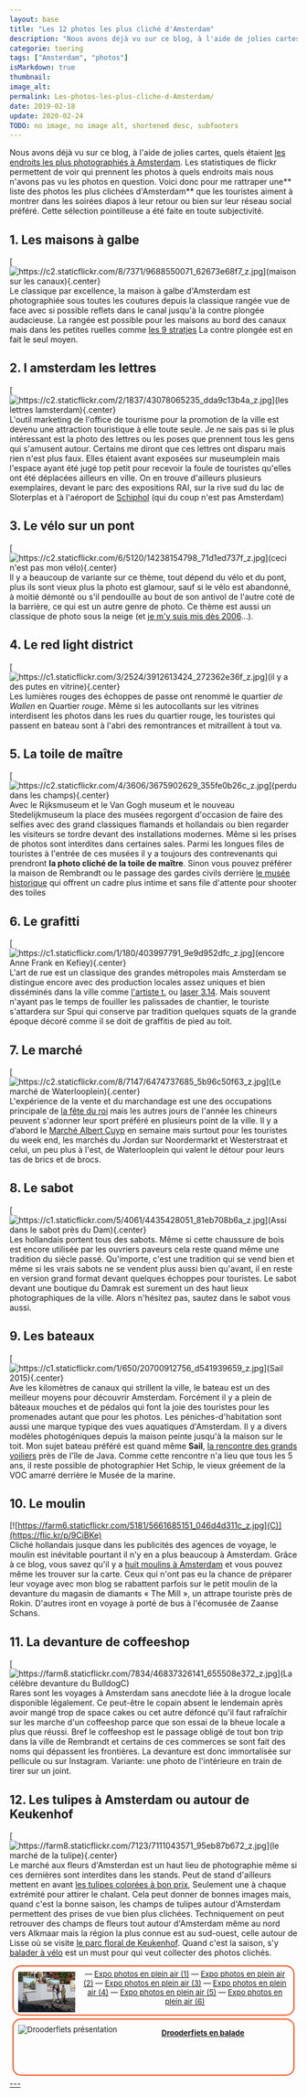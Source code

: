 ```yaml
---
layout: base
title: "Les 12 photos les plus cliché d'Amsterdam"
description: "Nous avons déjà vu sur ce blog, à l'aide de jolies cartes, quels étaient les endroits les plus photographiés à Amsterdam. Les statistiques de flickr perme"
categorie: toering
tags: ["Amsterdam", "photos"]
isMarkdown: true
thumbnail: 
image_alt: 
permalink: Les-photos-les-plus-cliche-d-Amsterdam/
date: 2019-02-18
update: 2020-02-24
TODO: no image, no image alt, shortened desc, subfooters
---
```


Nous avons déjà vu sur ce blog, à l'aide de jolies cartes, quels étaient [les endroits les plus photographiés à Amsterdam](/le-amsterdam-des-touristes-et-loacaux). Les statistiques de flickr permettent de voir qui prennent les photos à quels endroits mais nous n'avons pas vu les photos en question. Voici donc pour me rattraper une** liste des photos les plus clichées d'Amsterdam** que les touristes aiment à montrer dans les soirées diapos à leur retour ou bien sur leur réseau social préféré. Cette sélection pointilleuse a été faite en toute subjectivité.

## 1. Les maisons à galbe
[![https://c2.staticflickr.com/8/7371/9688550071_62673e68f7_z.jpg](maison sur les canaux){.center}](https://www.flickr.com/photos/mariano-mantel/9688550071/)  
Le classique par excellence, la maison à galbe d'Amsterdam est photographiée sous toutes les coutures depuis la classique rangée vue de face avec si possible reflets dans le canal jusqu'à la contre plongée audacieuse. La rangée est possible pour les maisons au bord des canaux mais dans les petites ruelles comme [les 9 stratjes](/les-neuf-ruelles-9-straatjes) La contre plongée est en fait le seul moyen.

## 2. I amsterdam les lettres
[![https://c2.staticflickr.com/2/1837/43078065235_dda9c13b4a_z.jpg](les lettres Iamsterdam){.center}](https://www.flickr.com/photos/huubzeeman/43078065235/in/photostream/)  
L'outil marketing de l'office de tourisme pour la promotion de la ville est devenu une attraction touristique à elle toute seule. Je ne sais pas si le plus intéressant est la photo des lettres ou les poses que prennent tous les gens qui s'amusent autour. Certains me diront que ces lettres ont disparu mais rien n'est plus faux. Elles étaient avant exposées sur museumplein mais l'espace ayant été jugé top petit pour recevoir la foule de touristes qu'elles ont été déplacées ailleurs en ville. On en trouve d'ailleurs plusieurs exemplaires, devant le parc des expositions RAI, sur la rive sud du lac de Sloterplas et à l'aéroport de [Schiphol](/tag/schiphol) (qui du coup n'est pas  Amsterdam)

## 3. Le vélo sur un pont
[![https://c2.staticflickr.com/6/5120/14238154798_71d1ed737f_z.jpg](ceci n'est pas mon vélo){.center}](https://www.flickr.com/photos/rpolendo/14238154798/)  
Il y a beaucoup de variante sur ce thème, tout dépend du vélo et du pont, plus ils sont vieux plus la photo est glamour, sauf si le vélo est abandonné, à moitié démonté ou s'il pendouille au bout de son antivol de l'autre coté de la barrière, ce qui est un autre genre de photo. Ce thème est aussi un classique de photo sous la neige (et [je m'y suis mis dès 2006](/la-temperature-ressentie)…).

## 4. Le red light district
[![https://c1.staticflickr.com/3/2524/3912613424_272362e36f_z.jpg](il y a des putes en vitrine){.center}](https://www.flickr.com/photos/recphoto/3912613424/)  
Les lumières rouges des échoppes de passe ont renommé le quartier *de Wallen* en Quartier *rouge*. Même si les autocollants sur les vitrines interdisent les photos dans les rues du quartier rouge, les touristes qui passent en bateau sont à l'abri des remontrances et mitraillent à tout va.

## 5. La toile de maître
[![https://c2.staticflickr.com/4/3606/3675902629_355fe0b26c_z.jpg](perdu dans les champs){.center}](https://www.flickr.com/photos/michelelovesart/3675902629/)  
Avec le Rijksmuseum et le Van Gogh museum et le nouveau Stedelijkmuseum la place des musées regorgent d'occasion de faire des selfies avec des grand classiques flamands et hollandais ou bien regarder les visiteurs se tordre devant des installations modernes. Même si les prises de photos sont interdites dans certaines sales. Parmi les longues files de touristes à l'entrée de ces musées il y a toujours des contrevenants qui prendront <b>la photo cliché de la toile de maître</b>. Sinon vous pouvez préférer la maison de Rembrandt ou le passage des gardes civils derrière [le musée historique](/gratis-week-in-ahm) qui offrent un cadre plus intime et sans file d'attente pour shooter des toiles

## 6. Le grafitti
[![https://c1.staticflickr.com/1/180/403997791_9e9d952dfc_z.jpg](encore Anne Frank en Kefiey){.center}](https://www.flickr.com/photos/ceronne/403997791/)  
L'art de rue est un classique des grandes métropoles mais Amsterdam se distingue encore avec des production locales assez uniques et bien disséminés dans la ville comme [l'artiste t.](/anne-frank-en-keffieh) ou [laser 3.14](/laser-314). Mais souvent n'ayant pas le temps de fouiller les palissades de chantier, le touriste s'attardera sur Spui qui conserve par tradition quelques squats de la grande époque décoré comme il se doit de graffitis de pied au toit.

## 7. Le marché
[![https://c2.staticflickr.com/8/7147/6474737685_5b96c50f63_z.jpg](Le marché de Waterlooplein){.center}](https://www.flickr.com/photos/davidstanleytravel/6474737685/)  
L'expérience de la vente et du marchandage est une des occupations principale de [la fête du roi](/nouveau-mot-bezet) mais les autres jours de l'année les chineurs peuvent s'adonner leur sport préféré en plusieurs point de la ville. Il y a d’abord le [Marché Albert Cuyp](/albert-cuyp-le-marche) en semaine mais surtout pour les touristes du week end, les marchés du Jordan sur Noordermarkt et Westerstraat et celui, un peu plus à l'est, de Waterlooplein qui valent le détour pour leurs tas de brics et de brocs.

## 8. Le sabot
[![https://c1.staticflickr.com/5/4061/4435428051_81eb708b6a_z.jpg](Assi dans le sabot près du Dam){.center}](https://www.flickr.com/photos/benidormone/4435428051/)  
Les hollandais portent tous des sabots. Même si cette chaussure de bois est encore utilisée par les ouvriers paveurs cela reste quand même une tradition du siècle passé. Qu'importe, c'est une tradition qui se vend bien et même si les vrais sabots ne se vendent plus aussi bien qu'avant, il en reste en version grand format devant quelques échoppes pour touristes. Le sabot devant une boutique du Damrak est surement un des haut lieux photographiques de la ville. Alors n'hésitez pas, sautez dans le sabot vous aussi. 

## 9. Les bateaux
[![https://c1.staticflickr.com/1/650/20700912756_d541939659_z.jpg](Sail 2015){.center}](https://www.flickr.com/photos/januski83/20700912756/)  
Ave les kilomètres de canaux qui strillent la ville, le bateau est un des meilleur moyens pour découvrir Amsterdam. Forcément il y a plein de bâteaux mouches et de pédalos qui font la joie des touristes pour les promenades autant que pour les photos. Les péniches-d'habitation sont aussi une marque typique des vues aquatiques d'Amsterdam. Il y a divers modèles photogéniques depuis la maison peinte jusqu'à la maison sur le toit. Mon sujet bateau préféré est quand même **Sail**, [la rencontre des grands voiliers](/sail-2010) près de l'île de Java. Comme cette rencontre n'a lieu que tous les 5 ans, il reste possible de photographier Het Schip, le vieux gréement de la VOC amarré derrière le Musée de la marine.

## 10. Le moulin
[![https://farm6.staticflickr.com/5181/5661685151_046d4d311c_z.jpg](C)](https://flic.kr/p/9CiBKe)  
Cliché hollandais jusque dans les publicités des agences de voyage, le moulin est inévitable pourtant il n'y en a plus beaucoup à Amsterdam. Grâce à ce blog, vous savez qu'il y a [huit moulins à Amsterdam](/la-carte-des-moulins-d-amsterdam) et vous pouvez même les trouver sur la carte.  Ceux qui n'ont pas eu la chance de préparer leur voyage avec mon blog se rabattent parfois sur le petit moulin de la devanture du magasin de diamants « The Mill », un attrape touriste près de Rokin. D'autres iront en voyage à porté de bus à l'écomusée de Zaanse Schans.

## 11. La devanture de coffeeshop
[![https://farm8.staticflickr.com/7834/46837326141_655508e372_z.jpg](La célèbre devanture du BulldogC)](https://flic.kr/p/2emRxgT)  
Rares sont les voyages à Amsterdam sans anecdote liée à la drogue locale disponible légalement. Ce peut-être le copain absent le lendemain après avoir mangé trop de space cakes ou cet autre défoncé qu'il faut rafraîchir  sur les marche d'un coffeeshop parce que son essai de la bheue locale a plus que réussi. Bref le coffeeshop est le passage obligé de tout bon trip dans la ville de Rembrandt et certains de ces commerces se sont fait des noms qui dépassent les frontières. La devanture est donc immortalisée sur pellicule ou sur Instagram. Variante: une photo de l'intérieure en train de tirer sur un joint.

## 12. Les tulipes à Amsterdam ou autour de Keukenhof
[![https://farm8.staticflickr.com/7123/7111043571_95eb87b672_z.jpg](le marché de la tulipe){.center}](https://flic.kr/p/bQnXvv)  
Le marché aux fleurs d'Amsterdan est un haut lieu de photographie même si ces dernières sont interdites dans les stands. Peut de stand d'ailleurs mettent en avant [les tulipes colorées à bon prix](/1637-krach-de-la-tulipe), Seulement une à chaque extrémité pour attirer le chalant. Cela peut donner de bonnes images mais, quand c'est la bonne saison, les champs de tulipes autour d'Amsterdam permettent des prises de vue bien plus clichées. Techniquement on peut retrouver des champs de fleurs tout autour d'Amsterdam même au nord vers Alkmaar mais la région la plus connue est au sud-ouest, celle autour de Lisse où se visite [le parc floral de Keukenhof](/les-derniers-jours-de-keukenhof). Quand c'est la saison, s'y [balader à vélo](/la-sortie-tulipes-2011) est un must pour qui veut collecter des photos clichés.


<!-- HTML -->
<div style="border:2px solid #FF5521; border-radius:15px; text-align:center; font-size:small; padding:2px 8px; margin:5px; min-height:80px;">
<img src="/public/images/photos/2008-01/.expo-photos-dam-400_t.jpg?5.5420891735146E+17" alt="Expos photo en plein air" style="float:left; margin:0.5em 1em 1em 0;">
<p style="margin:3px;">
 — <a href="/expo-photos-en-plein-air">Expo photos en plein air (1)</a>
 — <a href="/expo-photos-en-plein-air-2">Expo photos en plein air (2)</a>
 — <a href="/expo-photos-en-plein-air-3">Expo photos en plein air (3)</a>
 — <a href="/expo-photos-en-plein-air-4">Expo photos en plein air (4)</a>
 — <a href="/expo-photos-en-plein-air-5">Expo photos en plein air (5)</a>
 — <a href="/expo-photos-en-plein-air-6">Expo photos en plein air (6)</a>
</p>
</div>
<!-- / HTML -->

<!-- HTML -->
<div style="border:2px solid #FF5521; border-radius:15px; text-align:center; font-size:small; padding:2px 8px; margin:5px; min-height:92px;">
<a href="/photos-drooderfiets-balade" title="les photos de mon vélo à travers les Pays-Bas">
<img src="http://farm4.static.flickr.com/3085/3468695122_119298f2ea_m.jpg" alt="Drooderfiets présentation" style="float:left; margin:0.5em 1em 1em 0; height:80px; width:auto;">
<p style="margin:3px; text-align:center;">
<h4 style="margin:1em;">Drooderfiets en balade</h4>
</p>
</div>
<!-- / HTML -->
---
<!-- post notes:
VOIR AUSSI :
http://www.parool.nl/parool/nl/34261/PS/article/detail/3968728/2015/04/21/Dit-zijn-de-10-grootste-fotocliches-van-Amsterdam.dhtml
https://www.parool.nl/stadsgids/dit-zijn-de-10-grootste-fotocliches-van-amsterdam~a3968728/ 
la suite de http://meinamsterdam.nl/admin/post.php?id=602 
https://www.flickr.com/photos/gags9999/14168514772/
--->
